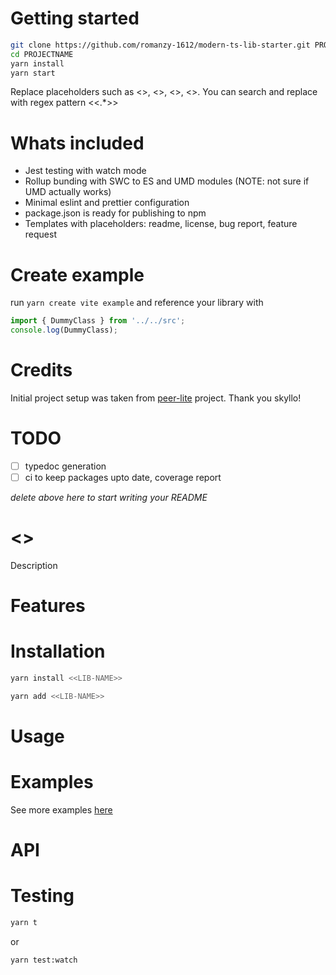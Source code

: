 # Getting started

```bash
git clone https://github.com/romanzy-1612/modern-ts-lib-starter.git PROJECTNAME
cd PROJECTNAME
yarn install
yarn start
```

Replace placeholders such as <<LIB-NAME>>, <<DESCRIPTION>>, <<AUTHOR>>, <<GIT-USERNAME>>. You can search and replace with regex pattern <<.\*>>

# Whats included

- Jest testing with watch mode
- Rollup bunding with SWC to ES and UMD modules (NOTE: not sure if UMD actually works)
- Minimal eslint and prettier configuration
- package.json is ready for publishing to npm
- Templates with placeholders: readme, license, bug report, feature request

# Create example

run `yarn create vite example` and reference your library with

```typescript
import { DummyClass } from '../../src';
console.log(DummyClass);
```

# Credits

Initial project setup was taken from [peer-lite](https://github.com/skyllo/peer-lite) project. Thank you skyllo!

# TODO

- [ ] typedoc generation
- [ ] ci to keep packages upto date, coverage report

_delete above here to start writing your README_

# <<LIB-NAME>>

Description

# Features

# Installation

```bash
yarn install <<LIB-NAME>>
```

```bash
yarn add <<LIB-NAME>>
```

# Usage

# Examples

See more examples [here](example)

# API

# Testing

```bash
yarn t
```

or

```bash
yarn test:watch
```
